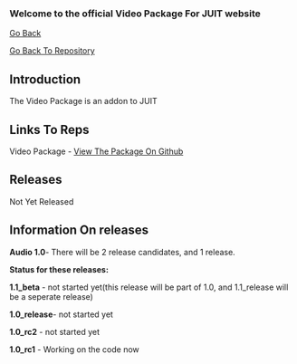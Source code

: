 ### Welcome to the official Video Package For JUIT website
[Go Back](https://rishonjr.github.io/JUIT)

[Go Back To Repository](https://github.com/RishonJR/JUIT)


## Introduction
The Video Package is an addon to JUIT

## Links To Reps

Video Package - [View The Package On Github](https://github.com/RishonJR/Video)

## Releases 
Not Yet Released


## Information On releases
**Audio 1.0**- There will be 2 release candidates, and 1 release.

**Status for these releases:**

**1.1_beta** - not started yet(this release will be part of 1.0, and 1.1_release will be a seperate release)

**1.0_release**- not started yet

**1.0_rc2** - not started yet

**1.0_rc1** - Working on the code now
